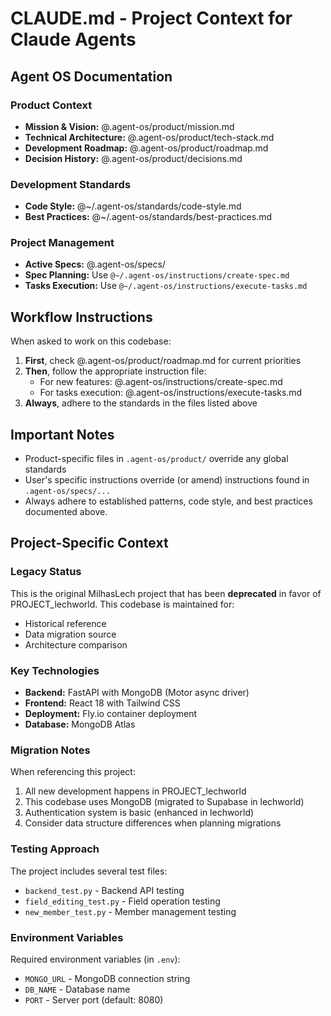 # CLAUDE.md - Project Context for Claude Agents

## Agent OS Documentation

### Product Context
- **Mission & Vision:** @.agent-os/product/mission.md
- **Technical Architecture:** @.agent-os/product/tech-stack.md
- **Development Roadmap:** @.agent-os/product/roadmap.md
- **Decision History:** @.agent-os/product/decisions.md

### Development Standards
- **Code Style:** @~/.agent-os/standards/code-style.md
- **Best Practices:** @~/.agent-os/standards/best-practices.md

### Project Management
- **Active Specs:** @.agent-os/specs/
- **Spec Planning:** Use `@~/.agent-os/instructions/create-spec.md`
- **Tasks Execution:** Use `@~/.agent-os/instructions/execute-tasks.md`

## Workflow Instructions

When asked to work on this codebase:

1. **First**, check @.agent-os/product/roadmap.md for current priorities
2. **Then**, follow the appropriate instruction file:
   - For new features: @.agent-os/instructions/create-spec.md
   - For tasks execution: @.agent-os/instructions/execute-tasks.md
3. **Always**, adhere to the standards in the files listed above

## Important Notes

- Product-specific files in `.agent-os/product/` override any global standards
- User's specific instructions override (or amend) instructions found in `.agent-os/specs/...`
- Always adhere to established patterns, code style, and best practices documented above.

## Project-Specific Context

### Legacy Status
This is the original MilhasLech project that has been **deprecated** in favor of PROJECT_lechworld. This codebase is maintained for:
- Historical reference
- Data migration source
- Architecture comparison

### Key Technologies
- **Backend:** FastAPI with MongoDB (Motor async driver)
- **Frontend:** React 18 with Tailwind CSS
- **Deployment:** Fly.io container deployment
- **Database:** MongoDB Atlas

### Migration Notes
When referencing this project:
1. All new development happens in PROJECT_lechworld
2. This codebase uses MongoDB (migrated to Supabase in lechworld)
3. Authentication system is basic (enhanced in lechworld)
4. Consider data structure differences when planning migrations

### Testing Approach
The project includes several test files:
- `backend_test.py` - Backend API testing
- `field_editing_test.py` - Field operation testing
- `new_member_test.py` - Member management testing

### Environment Variables
Required environment variables (in `.env`):
- `MONGO_URL` - MongoDB connection string
- `DB_NAME` - Database name
- `PORT` - Server port (default: 8080)